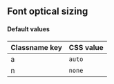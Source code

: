 ## Font optical sizing


<!-- <values.fontOpticalSizing> -->
#### Default values
|Classname key|CSS value |
|-------------|----------|
|a            |```auto```|
|n            |```none```|

<!-- </values.fontOpticalSizing> -->


<!-- <variants.fontOpticalSizing> -->

<!-- </variants.fontOpticalSizing> -->
